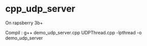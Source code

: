 # cpp_udp_server

On rapsberry 3b+

Compil : g++ demo_udp_server.cpp UDPThread.cpp -lpthread -o demo_udp_server
